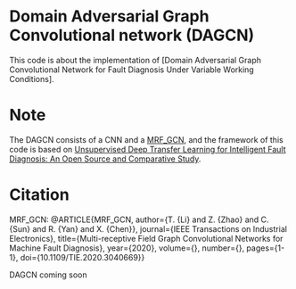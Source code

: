 # Domain Adversarial Graph Convolutional network (DAGCN)
This code is about the implementation of [Domain Adversarial Graph Convolutional Network for Fault Diagnosis Under Variable Working Conditions].

# Note
The DAGCN consists of a CNN and a [MRF_GCN](https://ieeexplore.ieee.org/document/9280401), and the framework of this code is based on [Unsupervised Deep Transfer Learning for Intelligent Fault Diagnosis: An Open Source and Comparative Study](https://arxiv.org/abs/1912.12528v1).

# Citation
MRF_GCN: 
@ARTICLE{MRF_GCN,
  author={T. {Li} and Z. {Zhao} and C. {Sun} and R. {Yan} and X. {Chen}},
  journal={IEEE Transactions on Industrial Electronics}, 
  title={Multi-receptive Field Graph Convolutional Networks for Machine Fault Diagnosis}, 
  year={2020},
  volume={},
  number={},
  pages={1-1},
  doi={10.1109/TIE.2020.3040669}}

DAGCN
coming soon



